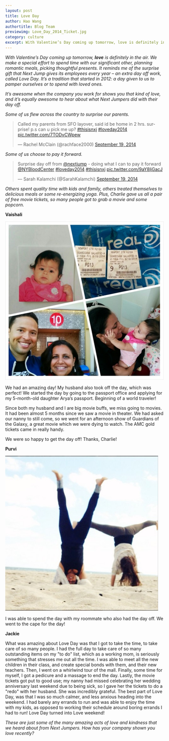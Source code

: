```yaml
---
layout: post
title: Love Day
author: Hao Wang
authortitle: Blog Team
previewimg: Love_Day_2014_Ticket.jpg
category: culture
excerpt: With Valentine’s Day coming up tomorrow, love is definitely in the air.  Every year, Next Jump gives its employees another show of love — an extra day off work called Love Day.  Here are some of the incredible things Next Jumpers did with their day off this past Love Day!
---
```


*With Valentine’s Day coming up tomorrow, <b>love</b> is definitely in the air.  We make a special effort to spend time with our significant other, planning romantic meals, picking thoughtful presents.  It reminds me of the surprise gift that Next Jump gives its employees every year – an extra day off work, called Love Day.   It’s a tradition that started in 2012: a day given to us to pamper ourselves or to spend with loved ones.*

*It’s awesome when the company you work for shows you that kind of love, and it’s equally awesome to hear about what Next Jumpers did with their day off.*

*Some of us flew across the country to surprise our parents.*


<blockquote class="twitter-tweet" lang="en"><p>Called my parents from SFO layover, said id be home in 2 hrs. surprise! p.s can u pick me up? <a href="https://twitter.com/hashtag/thisisnxj?src=hash">#thisisnxj</a> <a href="https://twitter.com/hashtag/loveday2014?src=hash">#loveday2014</a> <a href="http://t.co/7TODvCWpew">pic.twitter.com/7TODvCWpew</a></p>&mdash; Rachel McClain (@rachface2000) <a href="https://twitter.com/rachface2000/status/512834478998171648">September 19, 2014</a></blockquote>
<div  align="center">
<script async src="//platform.twitter.com/widgets.js" charset="utf-8"></script>
</div>


*Some of us choose to pay it forward.*

<blockquote class="twitter-tweet" lang="en"><p>Surprise day off from <a href="https://twitter.com/nextjump">@nextjump</a> - doing what I can to pay it forward <a href="https://twitter.com/NYBloodCenter">@NYBloodCenter</a> <a href="https://twitter.com/hashtag/loveday2014?src=hash">#loveday2014</a> <a href="https://twitter.com/hashtag/thisisnxj?src=hash">#thisisnxj</a> <a href="http://t.co/9aY8ljGacJ">pic.twitter.com/9aY8ljGacJ</a></p>&mdash; Sarah Kalamchi (@SarahKalamchi) <a href="https://twitter.com/SarahKalamchi/status/513022519595778048">September 19, 2014</a></blockquote>
<div  align="center">
<script async src="//platform.twitter.com/widgets.js" charset="utf-8"></script>
</div>


*Others spent quality time with kids and family, others treated themselves to delicious meals or some re-energizing yoga.  Plus, Charlie gave us all a pair of free movie tickets, so many people got to grab a movie and some popcorn.*

<b>Vaishali</b>

![Vaishali and family!](/images/Love_Day_2014_Vaishali.jpg)

We had an amazing day!  My husband also took off the day, which was perfect!  We started the day by going to the passport office and applying for my 5-month-old daughter Arya’s passport. Beginning of a world traveler!

Since both my husband and I are big movie buffs, we miss going to movies.  It had been almost 5 months since we saw a movie in theater.  We had asked our nanny to still come, so we went for an afternoon show of Guardians of the Galaxy, a great movie which we were dying to watch.  The AMC gold tickets came in really handy. 

We were so happy to get the day off! Thanks, Charlie!

<b>Purvi</b>

![Beach yoga!](/images/Love_Day_2014_Purvi.jpg)

I was able to spend the day with my roommate who also had the day off.  We went to the cape for the day!

<b>Jackie</b>

What was amazing about Love Day was that I got to take the time, to take care of so many people.  I had the full day to take care of so many outstanding items on my "to do" list, which as a working mom, is seriously something that stresses me out all the time.  I was able to meet all the new children in their class, and create special bonds with them, and their new teachers.   Then, I went on a whirlwind tour of the mall.  Finally, some time for myself, I got a pedicure and a massage to end the day.  Lastly, the movie tickets got put to good use; my nanny had missed celebrating her wedding anniversary last weekend due to being sick, so I gave her the tickets to do a "redo" with her husband.  She was incredibly grateful.   The best part of Love Day,  was that I was so much calmer, and less anxious heading into the weekend. I had barely any errands to run and was able to enjoy the time with my kids, as opposed to working their schedule around boring errands I had to run! Love Day turned into Love weekend!

*These are just some of the many amazing acts of love and kindness that we heard about from Next Jumpers.  How has your company shown you love recently?*
